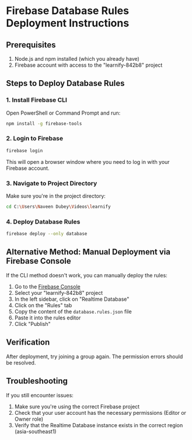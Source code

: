 # Firebase Database Rules Deployment Instructions

## Prerequisites
1. Node.js and npm installed (which you already have)
2. Firebase account with access to the "learnify-842b8" project

## Steps to Deploy Database Rules

### 1. Install Firebase CLI
Open PowerShell or Command Prompt and run:
```bash
npm install -g firebase-tools
```

### 2. Login to Firebase
```bash
firebase login
```
This will open a browser window where you need to log in with your Firebase account.

### 3. Navigate to Project Directory
Make sure you're in the project directory:
```bash
cd C:\Users\Naveen Dubey\Videos\learnify
```

### 4. Deploy Database Rules
```bash
firebase deploy --only database
```

## Alternative Method: Manual Deployment via Firebase Console

If the CLI method doesn't work, you can manually deploy the rules:

1. Go to the [Firebase Console](https://console.firebase.google.com/)
2. Select your "learnify-842b8" project
3. In the left sidebar, click on "Realtime Database"
4. Click on the "Rules" tab
5. Copy the content of the `database.rules.json` file
6. Paste it into the rules editor
7. Click "Publish"

## Verification

After deployment, try joining a group again. The permission errors should be resolved.

## Troubleshooting

If you still encounter issues:

1. Make sure you're using the correct Firebase project
2. Check that your user account has the necessary permissions (Editor or Owner role)
3. Verify that the Realtime Database instance exists in the correct region (asia-southeast1)